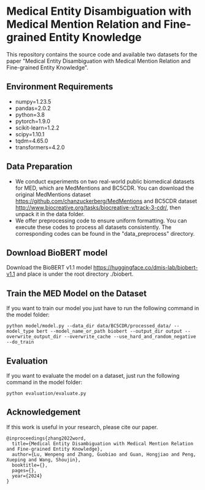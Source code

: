 #  Medical Entity Disambiguation with Medical Mention Relation and Fine-grained Entity Knowledge

This repository contains the source code and available two datasets for the paper "Medical Entity Disambiguation with Medical Mention Relation and Fine-grained Entity Knowledge".

## Environment Requirements
- numpy=1.23.5
- pandas=2.0.2
- python=3.8
- pytorch=1.9.0
- scikit-learn=1.2.2
- scipy=1.10.1
- tqdm=4.65.0
- transformers=4.2.0


## Data Preparation
- We conduct experiments on two real-world public biomedical datasets for MED, which are MedMentions and BC5CDR. You can download the original MedMentions dataset https://github.com/chanzuckerberg/MedMentions and BC5CDR dataset http://www.biocreative.org/tasks/biocreative-v/track-3-cdr/, then unpack it in the data folder.
- We offer preprocessing code to ensure uniform formatting. You can execute these codes to process all datasets consistently. The corresponding codes can be found in the "data_preprocess" directory.
## Download BioBERT model
Download the BioBERT v1.1 model https://huggingface.co/dmis-lab/biobert-v1.1 and place is under the root directory ./biobert.
## Train the MED Model on the Dataset
If you want to train our model you just have to run the following command in the model folder:
```shell
python model/model.py --data_dir data/BC5CDR/processed_data/ --model_type bert --model_name_or_path biobert --output_dir output --overwrite_output_dir --overwrite_cache --use_hard_and_random_negative --do_train
```
## Evaluation
If you want to evaluate the model on a dataset, just run the following command in the model folder:
```shell
python evaluation/evaluate.py 
```
## Acknowledgement
If this work is useful in your research, please cite our paper.
```shell
@inproceedings{zhang2022word,
  title={Medical Entity Disambiguation with Medical Mention Relation and Fine-grained Entity Knowledge},
  author={Lu, Wenpeng and Zhang, Guobiao and Guan, Hongjiao and Peng, Xueping and Wang, Shoujin},
  booktitle={},
  pages={},
  year={2024}
}
```




